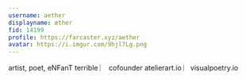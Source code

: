 ```yaml
---
username: aether
displayname: æther
fid: 14199
profile: https://farcaster.xyz/aether
avatar: https://i.imgur.com/9hjl7Lg.png
---
```

artist, poet, eNFanT terrible ︳ cofounder atelierart.io ︳visualpoetry.io  
